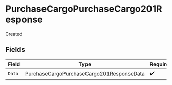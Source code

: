 # PurchaseCargoPurchaseCargo201Response

Created


## Fields

| Field                                                                                                             | Type                                                                                                              | Required                                                                                                          | Description                                                                                                       |
| ----------------------------------------------------------------------------------------------------------------- | ----------------------------------------------------------------------------------------------------------------- | ----------------------------------------------------------------------------------------------------------------- | ----------------------------------------------------------------------------------------------------------------- |
| `Data`                                                                                                            | [PurchaseCargoPurchaseCargo201ResponseData](../../models/operations/purchasecargopurchasecargo201responsedata.md) | :heavy_check_mark:                                                                                                | N/A                                                                                                               |